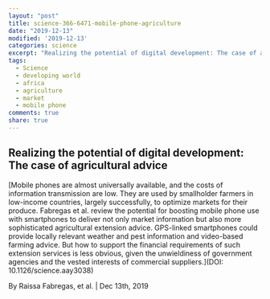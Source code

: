 ```yaml
---
layout: "post"
title: science-366-6471-mobile-phone-agriculture
date: "2019-12-13"
modified: '2019-12-13'
categories: science
excerpt: "Realizing the potential of digital development: The case of agricultural advice"
tags:
  - Science
  - developing world
  - africa
  - agriculture
  - market
  - mobile phone
comments: true
share: true
---
```


## Realizing the potential of digital development: The case of agricultural advice

[Mobile phones are almost universally available, and the costs of information transmission are low. They are used by smallholder farmers in low-income countries, largely successfully, to optimize markets for their produce. Fabregas et al. review the potential for boosting mobile phone use with smartphones to deliver not only market information but also more sophisticated agricultural extension advice. GPS-linked smartphones could provide locally relevant weather and pest information and video-based farming advice. But how to support the financial requirements of such extension services is less obvious, given the unwieldiness of government agencies and the vested interests of commercial suppliers.](DOI: 10.1126/science.aay3038)

By Raissa Fabregas, et al. | Dec 13th, 2019
